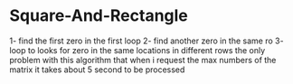 # Square-And-Rectangle
1- find the first zero in the first loop
       2- find another zero in the same ro
       3- loop to looks for zero in the same locations in different rows
      the only problem with this algorithm that when i request the max numbers of the matrix
      it takes about 5 second to be processed
